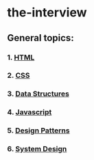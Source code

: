 # the-interview

## General topics:

### 1. [HTML](/html)

### 2. [CSS](/css)

### 3. [Data Structures](/ds)

### 4. [Javascript](/js)

### 5. [Design Patterns](/design-patterns)

### 6. [System Design](/system-design)

